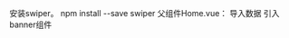 安装swiper。
  npm install --save swiper
父组件Home.vue：
导入数据
<template>
  <home-banner :listImg="listImg"></home-banner>
</template>
引入banner组件
<script>
  import Banner from './banner.vue'
  export default{
    data(){
      return {
        listImg:[
        {url:'./a.img'},
        {url:'./b.img'},
        {url:'./c.img'},
        {url:'./d.img'},
        ]
      }    
    },
    components:{
      'home-banner':Banner
    }
  }
</script>
